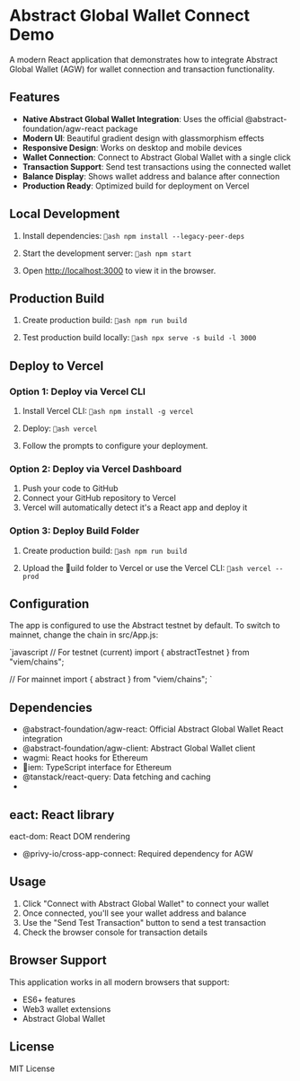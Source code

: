 # Abstract Global Wallet Connect Demo

A modern React application that demonstrates how to integrate Abstract Global Wallet (AGW) for wallet connection and transaction functionality.

## Features

- **Native Abstract Global Wallet Integration**: Uses the official @abstract-foundation/agw-react package
- **Modern UI**: Beautiful gradient design with glassmorphism effects
- **Responsive Design**: Works on desktop and mobile devices
- **Wallet Connection**: Connect to Abstract Global Wallet with a single click
- **Transaction Support**: Send test transactions using the connected wallet
- **Balance Display**: Shows wallet address and balance after connection
- **Production Ready**: Optimized build for deployment on Vercel

## Local Development

1. Install dependencies:
`ash
npm install --legacy-peer-deps
`

2. Start the development server:
`ash
npm start
`

3. Open [http://localhost:3000](http://localhost:3000) to view it in the browser.

## Production Build

1. Create production build:
`ash
npm run build
`

2. Test production build locally:
`ash
npx serve -s build -l 3000
`

## Deploy to Vercel

### Option 1: Deploy via Vercel CLI

1. Install Vercel CLI:
`ash
npm install -g vercel
`

2. Deploy:
`ash
vercel
`

3. Follow the prompts to configure your deployment.

### Option 2: Deploy via Vercel Dashboard

1. Push your code to GitHub
2. Connect your GitHub repository to Vercel
3. Vercel will automatically detect it's a React app and deploy it

### Option 3: Deploy Build Folder

1. Create production build:
`ash
npm run build
`

2. Upload the uild folder to Vercel or use the Vercel CLI:
`ash
vercel --prod
`

## Configuration

The app is configured to use the Abstract testnet by default. To switch to mainnet, change the chain in src/App.js:

`javascript
// For testnet (current)
import { abstractTestnet } from "viem/chains";

// For mainnet
import { abstract } from "viem/chains";
`

## Dependencies

- @abstract-foundation/agw-react: Official Abstract Global Wallet React integration
- @abstract-foundation/agw-client: Abstract Global Wallet client
- wagmi: React hooks for Ethereum
- iem: TypeScript interface for Ethereum
- @tanstack/react-query: Data fetching and caching
- eact: React library
- eact-dom: React DOM rendering
- @privy-io/cross-app-connect: Required dependency for AGW

## Usage

1. Click "Connect with Abstract Global Wallet" to connect your wallet
2. Once connected, you'll see your wallet address and balance
3. Use the "Send Test Transaction" button to send a test transaction
4. Check the browser console for transaction details

## Browser Support

This application works in all modern browsers that support:
- ES6+ features
- Web3 wallet extensions
- Abstract Global Wallet

## License

MIT License
